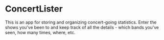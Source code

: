 # ConcertLister

This is an app for storing and organizing concert-going statistics. Enter the shows you've been to and keep track of all the details - which bands you've seen, how many times, where, etc.
